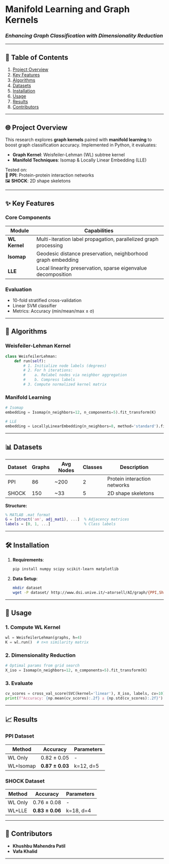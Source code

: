 # **Manifold Learning and Graph Kernels**  
### *Enhancing Graph Classification with Dimensionality Reduction*  

---

## **📌 Table of Contents**  
1. [Project Overview](#-project-overview)  
2. [Key Features](#-key-features)  
3. [Algorithms](#-algorithms)  
4. [Datasets](#-datasets)  
5. [Installation](#-installation)  
6. [Usage](#-usage)  
7. [Results](#-results)  
8. [Contributors](#-contributors) 

---

## **🌐 Project Overview**  
This research explores **graph kernels** paired with **manifold learning** to boost graph classification accuracy. Implemented in Python, it evaluates:  

- **Graph Kernel**: Weisfeiler-Lehman (WL) subtree kernel  
- **Manifold Techniques**: Isomap & Locally Linear Embedding (LLE)  

Tested on:  
🔬 **PPI**: Protein-protein interaction networks  
🖼️ **SHOCK**: 2D shape skeletons  

---

## **✨ Key Features**  

### **Core Components**  
| **Module** | **Capabilities** |  
|------------|------------------|  
| **WL Kernel** | Multi-iteration label propagation, parallelized graph processing |  
| **Isomap** | Geodesic distance preservation, neighborhood graph embedding |  
| **LLE** | Local linearity preservation, sparse eigenvalue decomposition |  

### **Evaluation**  
- 10-fold stratified cross-validation  
- Linear SVM classifier  
- Metrics: Accuracy (min/mean/max ± σ)  

---

## **🧮 Algorithms**  

### **Weisfeiler-Lehman Kernel**  
```python
class WeisfeilerLehman:
    def run(self):
        # 1. Initialize node labels (degrees)
        # 2. For h iterations:
        #    a. Relabel nodes via neighbor aggregation  
        #    b. Compress labels  
        # 3. Compute normalized kernel matrix
```

### **Manifold Learning**  
```python
# Isomap
embedding = Isomap(n_neighbors=12, n_components=5).fit_transform(K)

# LLE 
embedding = LocallyLinearEmbedding(n_neighbors=8, method='standard').fit_transform(K)
```

---

## **📊 Datasets**  
| Dataset | Graphs | Avg Nodes | Classes | Description |  
|---------|--------|-----------|---------|-------------|  
| PPI | 86 | ~200 | 2 | Protein interaction networks |  
| SHOCK | 150 | ~33 | 5 | 2D shape skeletons |  

**Structure:**  
```matlab
% MATLAB .mat format
G = [struct('am', adj_mat1), ...]  % Adjacency matrices
labels = [0, 1, ...]               % Class labels
```

---

## **🛠 Installation**  
1. **Requirements**:  
   ```bash
   pip install numpy scipy scikit-learn matplotlib
   ```
2. **Data Setup**:  
   ```bash
   mkdir dataset
   wget -P dataset/ http://www.dsi.unive.it/~atorsell/AI/graph/{PPI,Shock}.mat
   ```

---

## **🚀 Usage**  
### **1. Compute WL Kernel**  
```python
wl = WeisfeilerLehman(graphs, h=4)
K = wl.run()  # n×n similarity matrix
```

### **2. Dimensionality Reduction**  
```python
# Optimal params from grid search
X_iso = Isomap(n_neighbors=12, n_components=5).fit_transform(K)
```

### **3. Evaluate**  
```python
cv_scores = cross_val_score(SVC(kernel='linear'), X_iso, labels, cv=10)
print(f"Accuracy: {np.mean(cv_scores):.2f} ± {np.std(cv_scores):.2f}")
```

---

## **📈 Results**  
### **PPI Dataset**  
| Method | Accuracy | Parameters |  
|--------|----------|------------|  
| WL Only | 0.82 ± 0.05 | - |  
| WL+Isomap | **0.87 ± 0.03** | k=12, d=5 |  

### **SHOCK Dataset**  
| Method | Accuracy | Parameters |  
|--------|----------|------------|  
| WL Only | 0.76 ± 0.08 | - |  
| WL+LLE | **0.83 ± 0.06** | k=18, d=4 |  

---

## **👥 Contributors**  
- **Khushbu Mahendra Patil**
- **Vafa Khalid**

---
